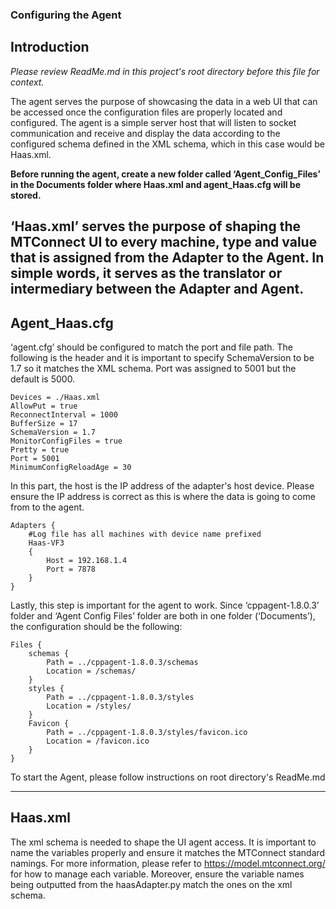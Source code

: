 ### Configuring the Agent

## Introduction

*Please review ReadMe.md in this project's root directory before this file for context.*

The agent serves the purpose of showcasing the data in a web UI that can be accessed once the configuration files are properly located and configured. The agent is a simple server host that will listen to socket communication and receive and display the data according to the configured schema defined in the XML schema, which in this case would be Haas.xml.

**Before running the agent, create a new folder called ‘Agent_Config_Files’ in the Documents folder where Haas.xml and agent_Haas.cfg will be stored.**

‘Haas.xml’ serves the purpose of shaping the MTConnect UI to every machine, type and value that is assigned from the Adapter to the Agent. In simple words, it serves as the translator or intermediary between the Adapter and Agent.
---

## Agent_Haas.cfg

‘agent.cfg’ should be configured to match the port and file path. The following is the header and it is important to specify SchemaVersion to be 1.7 so it matches the XML schema. Port was assigned to 5001 but the default is 5000.


	Devices = ./Haas.xml
	AllowPut = true
	ReconnectInterval = 1000
	BufferSize = 17
	SchemaVersion = 1.7
	MonitorConfigFiles = true
	Pretty = true
	Port = 5001
	MinimumConfigReloadAge = 30


In this part, the host is the IP address of the adapter's host device. Please ensure the IP address is correct as this is where the data is going to come from to the agent.

  

	Adapters {
		#Log file has all machines with device name prefixed
		Haas-VF3
		{
			Host = 192.168.1.4
			Port = 7878
		}
	}

  

Lastly, this step is important for the agent to work. Since ‘cppagent-1.8.0.3’ folder and ‘Agent Config Files’ folder are both in one folder (‘Documents’), the configuration should be the following:

  

	Files {
		schemas {
			Path = ../cppagent-1.8.0.3/schemas
			Location = /schemas/
		}
		styles {
			Path = ../cppagent-1.8.0.3/styles
			Location = /styles/
		}
		Favicon {
			Path = ../cppagent-1.8.0.3/styles/favicon.ico
            Location = /favicon.ico
        }
	}

To start the Agent, please follow instructions on root directory's ReadMe.md

---
## Haas.xml

The xml schema is needed to shape the UI agent access. It is important to name the variables properly and ensure it matches the MTConnect standard namings.
For more information, please refer to https://model.mtconnect.org/ for how to manage each variable.
Moreover, ensure the variable names being outputted from the haasAdapter.py match the ones on the xml schema.
